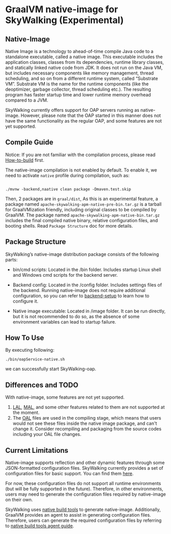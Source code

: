 # GraalVM native-image for SkyWalking (Experimental)

## Native-Image
Native Image is a technology to ahead-of-time compile Java code to a standalone executable, called a native image. 
This executable includes the application classes, classes from its dependencies, runtime library classes, 
and statically linked native code from JDK. It does not run on the Java VM, but includes necessary components like memory management, thread scheduling, and so on from a different runtime system, called “Substrate VM”. 
Substrate VM is the name for the runtime components (like the deoptimizer, garbage collector, thread scheduling etc.).
The resulting program has faster startup time and lower runtime memory overhead compared to a JVM.

SkyWalking currently offers support for OAP servers running as native-image. However, please note that the OAP started in this manner does not have the same functionality as the regular OAP, and some features are not yet supported.

## Compile Guide
Notice: If you are not familiar with the compilation process, please read [How-to-build](../../guides/How-to-build.md) first.

The native-image compilation is not enabled by default. To enable it, we need to activate `native` profile during compilation, such as:

```shell

./mvnw -backend,naative clean package -Dmaven.test.skip

```

Then, 2 packages are in `graal/dist`,
As this is an experimental feature, a package named `apache-skywalking-apm-native-pre-bin.tar.gz` is a tarball for GraalVMization friendly, including original classes to be compiled by GraalVM.
The package named `apache-skywalking-apm-native-bin.tar.gz` includes the final compiled native binary, relative configuration files, and booting shells. Read `Package Structure` doc for more details.

## Package Structure

SkyWalking’s native-image distribution package consists of the following parts:

* bin/cmd scripts: Located in the /bin folder. Includes startup Linux shell and Windows cmd scripts for the backend server.

* Backend config: Located in the /config folder. Includes settings files of the backend. Running native-image does not require additional configuration, so you can refer to [backend-setup](backend-setup.md) to learn how to configure it.

* Native image executable: Located in /image folder. It can be run directly, but it is not recommended to do so, as the absence of some environment variables can lead to startup failure. 

## How To Use
By executing following:

```shell
./bin/oapService-native.sh 
```
we can successfully start SkyWalking-oap.

## Differences and TODO
With native-image, some features are not yet supported.

1. [LAL](../../concepts-and-designs/lal.md), [MAL](../../concepts-and-designs/mal.md), and some other features related to them are not supported at the moment.
2. The [OAL](../../concepts-and-designs/oal.md) files are used in the compiling stage, which means that users would not see these files inside the native image package, and can't change it. Consider recompiling and packaging from the source codes including your OAL file changes.

## Current Limitations
Native-image supports reflection and other dynamic features through some JSON-formatted configuration files. SkyWalking currently provides a set of configuration files for basic support. You can find them [here](../../../../graal/graal-server-starter/src/main/resources/META-INF/native-image/main).

For now, these configuration files do not support all runtime environments (but will be fully supported in the future). Therefore, in other environments, users may need to generate the configuration files required by native-image on their own.

SkyWalking uses [native build tools](https://graalvm.github.io/native-build-tools/latest/maven-plugin.html) to generate native-image. Additionally, GraalVM provides an agent to assist in generating configuration files. Therefore, users can generate the required configuration files by referring to [native build tools agent guide](https://graalvm.github.io/native-build-tools/latest/maven-plugin.html#agent-support).

